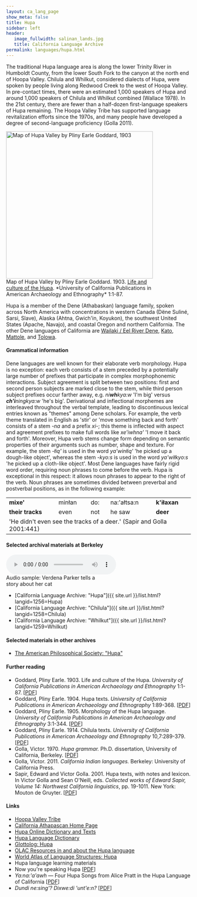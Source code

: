 ```yaml
---
layout: ca_lang_page
show_meta: false
title: Hupa
sidebar: left
header:
   image_fullwidth: salinan_lands.jpg
   title: California Language Archive
permalink: languages/hupa.html
---
```


The traditional Hupa language area is along the lower Trinity River in Humboldt County, from the lower South Fork to the canyon at the north end of Hoopa Valley. Chilula and Whilkut, considered dialects of Hupa, were spoken by people living along Redwood Creek to the west of Hoopa Valley. In pre-contact times, there were an estimated 1,000 speakers of Hupa and around 1,000 speakers of Chilula and Whilkut combined (Wallace 1978). In the 21st century, there are fewer than a half-dozen first-language speakers of Hupa remaining. The Hoopa Valley Tribe has supported language revitalization efforts since the 1970s, and many people have developed a degree of second-language proficiency (Golla 2011).

<div class="image fit right" style="width: 400px;">
<a href="http://digitalassets.lib.berkeley.edu/anthpubs/ucb/text/ucp001-003.pdf"><img alt="Map of Hupa Valley by Pliny Earle Goddard, 1903" src="{{ site.urlimg }}hupa-language-map-small.jpg" width="400px"/></a>
<div class="caption">
Map of Hupa Valley by Pliny Earle Goddard. 1903. <a href="http://digitalassets.lib.berkeley.edu/anthpubs/ucb/text/ucp001-003.pdf">Life and culture of the Hupa</a>. *University of California Publications in American Archaeology and Ethnography* 1:1-87.
</div>
</div>

Hupa is a member of the Dene (Athabaskan) language family, spoken across North America with concentrations in western Canada (Dëne Suliné, Sarsi, Slave), Alaska (Ahtna, Gwich'in, Koyukon), the southwest United States (Apache, Navajo), and coastal Oregon and northern California. The other Dene languages of California are [Wailaki / Eel River Dene](eel-river-athabaskan.html), [Kato](kato.html), [Mattole](mattole.html), and [Tolowa](tolowa.html).

#### Grammatical information

Dene languages are well known for their elaborate verb morphology. Hupa is no exception: each verb consists of a stem preceded by a potentially large number of prefixes that participate in complex morphophonemic interactions. Subject agreement is split between two positions: first and second person subjects are marked close to the stem, while third person subject prefixes occur farther away, e.g. *ni<strong>wh</strong>kya:w* 'I'm big' versus *<strong>ch'i</strong>ningkya:w* 'he's big'. Derivational and inflectional morphemes are interleaved throughout the verbal template, leading to discontinuous lexical entries known as "themes" among Dene scholars. For example, the verb theme translated in English as 'stir' or 'move something back and forth' consists of a stem *-na* and a prefix *xi-*; this theme is inflected with aspect and agreement prefixes to make full words like *xe'iwhna'* 'I move it back and forth'. Moreover, Hupa verb stems change form depending on semantic properties of their arguments such as number, shape and texture. For example, the stem *-łiq'* is used in the word *ya'winłiq'* 'he picked up a dough-like object', whereas the stem *-kyo:s* is used in the word *ya'wiłkyo:s* 'he picked up a cloth-like object'. Most Dene languages have fairly rigid word order, requiring noun phrases to come before the verb. Hupa is exceptional in this respect: it allows noun phrases to appear to the right of the verb. Noun phrases are sometimes divided between preverbal and postverbal positions, as in the following example:

<table>
<tr>
<td>
<b>mixe'</b>
</td>
<td>
minłan
</td>
<td>
do:
</td>
<td>
na:'ałtsa:n
</td>
<td>
<b>k'iłaxan</b>
</td>
</tr>
<tr>
<td>
<b>their tracks</b>
</td>
<td>
even
</td>
<td>
not
</td>
<td>
he saw
</td>
<td>
<b>deer</b>
</td>
</tr>
<tr>
<td colspan="5">
'He didn't even see the tracks of a deer.' (Sapir and Golla 2001:441)
</td>
</tr>
</table>

#### Selected archival materials at Berkeley

<div class="image right" style="width: 250px;">
<audio controls="true">
<source src="{{ site.urlaudio }}hupa-sound.mp3" type="audio/mpeg"/>
Your browser does not support the audio element.
</audio>
<div class="caption">
Audio sample: Verdena Parker tells a story about her cat
</div>
</div>

* [California Language Archive: "Hupa"]({{ site.url }}/list.html?langid=1256=Hupa)
* [California Language Archive: "Chilula"]({{ site.url }}/list.html?langid=1258=Chilula)
* [California Language Archive: "Whilkut"]({{ site.url }}/list.html?langid=1259=Whilkut)

#### Selected materials in other archives

* [The American Philosophical Society: "Hupa"](https://indigenousguide.amphilsoc.org/search?f%5B0%5D=guide_language_content_title%3AHupa)

#### Further reading

* Goddard, Pliny Earle. 1903. Life and culture of the Hupa. *University of California Publications in American Archaeology and Ethnography* 1:1-87. [[PDF](http://digitalassets.lib.berkeley.edu/anthpubs/ucb/text/ucp001-003.pdf)]
* Goddard, Pliny Earle. 1904. Hupa texts. *University of California Publications in American Archaeology and Ethnography* 1:89-368. [[PDF](http://digitalassets.lib.berkeley.edu/anthpubs/ucb/text/ucp001-004.pdf)]
* Goddard, Pliny Earle. 1905. Morphology of the Hupa language. *University of California Publications in American Archaeology and Ethnography* 3:1-344. [[PDF](http://digitalassets.lib.berkeley.edu/anthpubs/ucb/text/ucp003-001.pdf)]
* Goddard, Pliny Earle. 1914. Chilula texts. *University of California Publications in American Archaeology and Ethnography* 10,7:289-379. [[PDF](https://digitalassets.lib.berkeley.edu/anthpubs/ucb/text/ucp010-008.pdf)]
* Golla, Victor. 1970. *Hupa grammar.* Ph.D. dissertation, University of California, Berkeley. [[PDF](https://berkeley.box.com/v/golla-1970)]
* Golla, Victor. 2011. *California Indian languages.* Berkeley: University of California Press.
* Sapir, Edward and Victor Golla. 2001. Hupa texts, with notes and lexicon. In Victor Golla and Sean O'Neill, eds. *Collected works of Edward Sapir, Volume 14: Northwest California linguistics*, pp. 19-1011. New York: Mouton de Gruyter. [[PDF](https://archive.org/stream/collectedworksof14sapi#page/n6/mode/2up)]

#### Links

* [Hoopa Valley Tribe](http://www.hoopa-nsn.gov/)
* [California Athapascan Home Page](https://www.turtlenodes.com/calath/index.html)
* [Hupa Online Dictionary and Texts](http://nalc.ucdavis.edu/hupa/hupa-lexicon.html)
* [Hupa Language Dictionary](http://hdl.handle.net/2148/48)
* [Glottolog: Hupa](https://glottolog.org/resource/languoid/id/hupa1239)
* [OLAC Resources in and about the Hupa language](http://www.language-archives.org/language/hup)
* [World Atlas of Language Structures: Hupa](http://wals.info/languoid/lect/wals_code_hup)
* Hupa language learning materials
* Now you're speaking Hupa [[PDF](http://hdl.handle.net/2148/39)]
* *Ya:na:'a'awh* — Four Hupa Songs from Alice Pratt in the Hupa Language of California [[PDF](http://hdl.handle.net/2148/117)]
* *Dundi ne:sing'? Dixwe:di 'unt'e:n?* [[PDF](http://hdl.handle.net/2148/83)]

